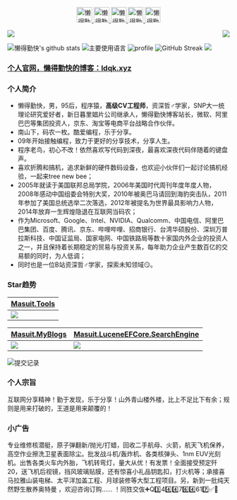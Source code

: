 <p align="center">
<a href="https://ldqk.xyz" target="_blank">
  <img alt="懒得勤快" width="35px" src="https://cdn.jsdelivr.net/gh/ldqk/imgbed/20190606/5dc7fc1266bfd8109d1ef5e0e7630f2c_2_3_art.png" />
</a>
<a href="https://t.me/ldqk0" target="_blank">
  <img alt="懒得勤快" width="35px" src="https://telegram.org/img/t_logo.svg?1" />
</a>
<a href="https://gitee.com/masuit" target="_blank">
  <img alt="懒得勤快" width="35px" src="https://gitee.com/favicon.ico" />
</a>
<a href="https://www.zhihu.com/people/ldqk" target="_blank">
  <img alt="懒得勤快" width="35px" src="https://static.zhihu.com/heifetz/favicon.ico" />
</a>
<a href="https://wpa.qq.com/msgrd?v=3&uin=3444764617&site=qq&menu=yes" target="_blank">
  <img alt="懒得勤快" width="35px" src="https://img14.360buyimg.com/ddimg/jfs/t1/171035/31/16706/38651/606d2608E41d47310/cc2784a611b05582.png" />
</a>
</p>
<p>
  <img src="https://count.getloli.com/get/@ldqk?theme=rule34">
  <img src="https://weather-icon.journeyad.repl.co/@shenzhen?v=1" align="right">
</p>

![懒得勤快's github stats](https://github-readme-stats.vercel.app/api?username=ldqk&hide_title=false&hide_border=true&show_icons=true&include_all_commits=true&line_height=21&bg_color=0,EC6C6C,FFD479,FFFC79,73FA79&theme=graywhite&locale=cn)
![主要使用语言](https://github-readme-stats.vercel.app/api/top-langs/?username=ldqk&hide_title=false&hide_border=true&layout=compact&bg_color=0,73FA79,73FDFF,D783FF&theme=graywhite&locale=cn)
![profile](https://github-profile-trophy.vercel.app/?username=ldqk&theme=monokai&column=8&no-frame=true&no-bg=true)
![GitHub Streak](https://github-readme-streak-stats.herokuapp.com?user=ldqk&theme=cobalt&hide_border=true&currStreakNum=DD2727&sideNums=8D02DD&stroke=DD2727)
![](https://profile-summary-for-github.com/user/ldqk)
### [个人官网，懒得勤快的博客：ldqk.xyz](https://ldqk.xyz)  
### 个人简介
- 懒得勤快，男，95后，程序猿，**高级CV工程师**，资深哲♂学家，SNP大一统理论研究爱好者，新日暮里娼片公司继承人，懒得勤快博客站长，微软、阿里巴巴等集团投资人，京东、淘宝等电商平台战略合作伙伴。
- 南山下，码农一枚。酷爱编程，乐于分享。
- 09年开始接触编程，致力于更好的分享技术，分享人生。
- 程序老鸟，初心不改！依然喜欢写代码到深夜，最喜欢深夜代码伴随着的键盘声。
- 喜欢折腾和搞机，追求新鲜的硬件数码设备，也欢迎小伙伴们一起讨论搞机经验，一起来tree new bee；
- 2005年就读于美国联邦总局学院，2006年美国时代周刊年度年度人物，2008年感动中国组委会特别大奖，2010年被奥巴马请回到海豹突击队，2011年参加了美国总统选举二次落选，2012年被提名为世界最具影响力人物，2014年放弃一生辉煌隐退在互联网当码农；
- 作为Microsoft、Google、Intel、NVIDIA、Qualcomm、中国电信、阿里巴巴集团、百度、腾讯、京东、哔哩哔哩、招商银行、台湾华硕股份、深圳万普拉斯科技、中国证监局、国家电网、中国铁路局等数十家国内外企业的投资人之一，并且保持着长期稳定的贸易与投资关系，每年助力企业产生数百亿的交易额的同时，为人低调；
- 同时也是一位B站资深哲♂学家，探索未知领域😏。
### Star趋势  
| [Masuit.Tools](https://github.com/ldqk/Masuit.Tools) |
|  ----  |
| <img src="https://starchart.cc/ldqk/Masuit.Tools.svg"> |

| [Masuit.MyBlogs](https://github.com/ldqk/Masuit.MyBlogs) | [Masuit.LuceneEFCore.SearchEngine](https://github.com/ldqk/Masuit.LuceneEFCore.SearchEngine) |
| ----  | ----  |
| <img src="https://starchart.cc/ldqk/Masuit.MyBlogs.svg"> | <img src="https://starchart.cc/ldqk/Masuit.LuceneEFCore.SearchEngine.svg"> |

![提交记录](https://activity-graph.herokuapp.com/graph?username=ldqk&theme=github-light&custom_title=%E6%87%92%E5%BE%97%E5%8B%A4%E5%BF%AB%E7%9A%84%E6%8F%90%E4%BA%A4%E8%AE%B0%E5%BD%95)
### 个人宗旨
互联网分享精神！勤于发现，乐于分享！山外青山楼外楼，比上不足比下有余；规则是用来打破的，王道是用来颠覆的！
### 小广告
专业维修核潜艇，原子弹翻新/抛光/打蜡，回收二手航母、火箭，航天飞机保养，高空作业擦洗卫星表面除尘。批发战斗机/轰炸机、各类核弹头、1nm EUV光刻机。出售各类火车内外胎，飞机转弯灯，量大从优！有发票！全面接受预定歼20，送飞机后视镜，挡风玻璃贴膜，还有惊喜小礼品钥匙扣，打火机等；承接喜马拉雅山装电梯、太平洋加盖工程、月球装修等大型工程项目。另，新到一批纯天然野生散养奥特曼 ，欢迎咨询订购…… ！同狌交伖➕Q3️⃣4️4️⃣4️⃣7️6️⃣4️⃣6️1️7️⃣✅🔞
